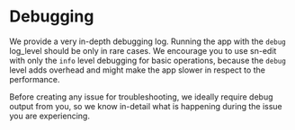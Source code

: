 # Debugging

We provide a very in-depth debugging log. Running the app with the `debug` log_level should be only in rare cases.
We encourage you to use sn-edit with only the `info` level debugging for basic operations, because the `debug` level adds
overhead and might make the app slower in respect to the performance.

Before creating any issue for troubleshooting, we ideally require debug output from you, so we know in-detail what is happening
during the issue you are experiencing.